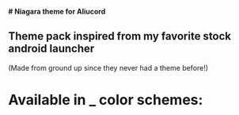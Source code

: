 **# Niagara theme for Aliucord**
## Theme pack inspired from my favorite stock android launcher 
(Made from ground up since they never had a theme before!)
# Available in _ color schemes:
